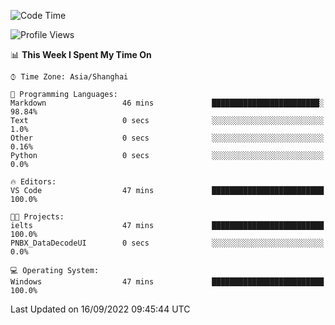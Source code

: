 <!--START_SECTION:waka-->
![Code Time](http://img.shields.io/badge/Code%20Time-193%20hrs%2033%20mins-blue)

![Profile Views](http://img.shields.io/badge/Profile%20Views-0-blue)

📊 **This Week I Spent My Time On** 

```text
⌚︎ Time Zone: Asia/Shanghai

💬 Programming Languages: 
Markdown                 46 mins             ████████████████████████░   98.84% 
Text                     0 secs              ░░░░░░░░░░░░░░░░░░░░░░░░░   1.0% 
Other                    0 secs              ░░░░░░░░░░░░░░░░░░░░░░░░░   0.16% 
Python                   0 secs              ░░░░░░░░░░░░░░░░░░░░░░░░░   0.0%

🔥 Editors: 
VS Code                  47 mins             █████████████████████████   100.0%

🐱‍💻 Projects: 
ielts                    47 mins             █████████████████████████   100.0% 
PNBX_DataDecodeUI        0 secs              ░░░░░░░░░░░░░░░░░░░░░░░░░   0.0%

💻 Operating System: 
Windows                  47 mins             █████████████████████████   100.0%

```


 Last Updated on 16/09/2022 09:45:44 UTC
<!--END_SECTION:waka-->